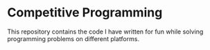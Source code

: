 # Competitive Programming
This repository contains the code I have written for fun while solving programming problems on different platforms.


